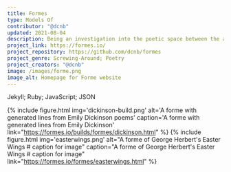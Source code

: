 ```yaml
---
title: Formes 
type: Models Of
contributor: "@dcnb"
updated: 2021-08-04
description: Being an investigation into the poetic space between the aural and visual, the digital and form(e)al, Formes allows users to write into the empty forms of visually interesting historic poetry and to create and edit generated poems of varying line length according to author, school, or other category.
project_link: https://formes.io/
project_repository: https://github.com/dcnb/formes 
project_genre: Screwing-Around; Poetry
project_creators: "@dcnb"
image: /images/forme.png
image_alt: Homepage for Forme website
---
```


Jekyll; Ruby; JavaScript; JSON

{% include figure.html img='dickinson-build.png' alt='A forme with generated lines from Emily Dickinson poems' caption='A forme with generated lines from Emily Dickinson' link="https://formes.io/builds/formes/dickinson.html" %}
{% include figure.html img='easterwings.png' alt="A forme of George Herbert's Easter Wings # caption for image" caption="A forme of George Herbert's Easter Wings # caption for image" link="https://formes.io/formes/easterwings.html" %}
